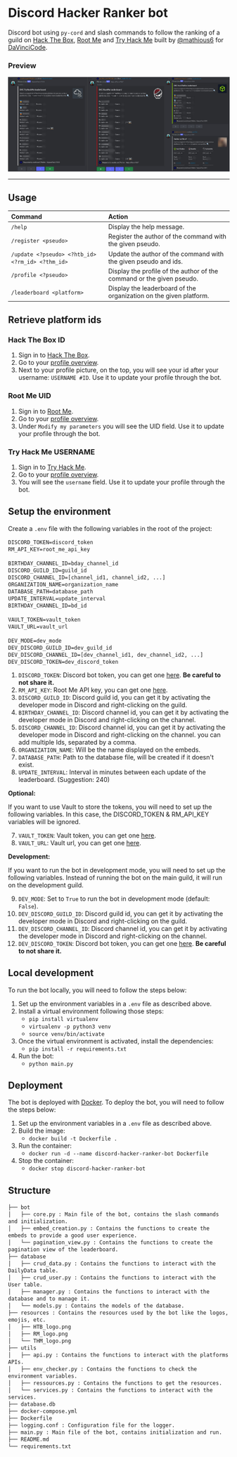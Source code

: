 # Discord Hacker Ranker bot

Discord bot using `py-cord` and slash commands to follow the ranking of a guild
on [Hack The Box](https://www.hackthebox.eu/), [Root Me](https://www.root-me.org/)
and [Try Hack Me](https://tryhackme.com/) built by [@mathious6](https://github.com/Mathious6)
for [DaVinciCode](https://github.com/DaVinciCodeCTF).

### Preview

![Preview](resources/preview.png)

***

## Usage

| Command                                          | Action                                                                |
|:-------------------------------------------------|:----------------------------------------------------------------------|
| `/help`                                          | Display the help message.                                             |
| `/register <pseudo>`                             | Register the author of the command with the given pseudo.             |
| `/update <?pseudo> <?htb_id> <?rm_id> <?thm_id>` | Update the author of the command with the given pseudo and ids.       |
| `/profile <?pseudo>`                             | Display the profile of the author of the command or the given pseudo. |
| `/leaderboard <platform>`                        | Display the leaderboard of the organization on the given platform.    |

## Retrieve platform ids

### Hack The Box ID

1. Sign in to [Hack The Box](https://app.hackthebox.com/login).
2. Go to your [profile overview](https://app.hackthebox.com/profile/overview).
3. Next to your profile picture, on the top, you will see your id after your username: `USERNAME #ID`. Use it to update
   your profile through the bot.

### Root Me UID

1. Sign in to [Root Me](https://www.root-me.org/).
2. Go to your [profile overview](https://www.root-me.org/?page=preferences&lang=en).
3. Under `Modify my parameters` you will see the UID field. Use it to update your profile through the bot.

### Try Hack Me USERNAME

1. Sign in to [Try Hack Me](https://tryhackme.com/login).
2. Go to your [profile overview](https://tryhackme.com/profile).
3. You will see the `username` field. Use it to update your profile through the bot.

## Setup the environment

Create a `.env` file with the following variables in the root of the project:

```
DISCORD_TOKEN=discord_token
RM_API_KEY=root_me_api_key

BIRTHDAY_CHANNEL_ID=bday_channel_id
DISCORD_GUILD_ID=guild_id
DISCORD_CHANNEL_ID=[channel_id1, channel_id2, ...]
ORGANIZATION_NAME=organization_name
DATABASE_PATH=database_path
UPDATE_INTERVAL=update_interval
BIRTHDAY_CHANNEL_ID=bd_id

VAULT_TOKEN=vault_token
VAULT_URL=vault_url

DEV_MODE=dev_mode
DEV_DISCORD_GUILD_ID=dev_guild_id
DEV_DISCORD_CHANNEL_ID=[dev_channel_id1, dev_channel_id2, ...]
DEV_DISCORD_TOKEN=dev_discord_token
```

1. `DISCORD_TOKEN`: Discord bot token, you can get one [here](https://discord.com/developers/applications). **Be careful
   to not share it.**
2. `RM_API_KEY`: Root Me API key, you can get one [here](https://www.root-me.org/?page=preferences&inc=infos).
3. `DISCORD_GUILD_ID`: Discord guild id, you can get it by activating the developer mode in Discord and right-clicking
   on the guild.
4. `BIRTHDAY_CHANNEL_ID`: Discord channel id, you can get it by activating the developer mode in Discord and right-clicking on the channel.
5. `DISCORD_CHANNEL_ID`: Discord channel id, you can get it by activating the developer mode in Discord and
   right-clicking on the channel. you can add multiple Ids, separated by a comma.
6. `ORGANIZATION_NAME`: Will be the name displayed on the embeds.
7. `DATABASE_PATH`: Path to the database file, will be created if it doesn't exist.
8. `UPDATE_INTERVAL`: Interval in minutes between each update of the leaderboard. (Suggestion: 240)

**Optional:**

If you want to use Vault to store the tokens, you will need to set up the following variables.
In this case, the DISCORD_TOKEN & RM_API_KEY variables will be ignored.

7. `VAULT_TOKEN`: Vault token, you can get one [here](https://vaultproject.io/).
8. `VAULT_URL`: Vault url, you can get one [here](https://vaultproject.io/).

**Development:**

If you want to run the bot in development mode, you will need to set up the following variables.
Instead of running the bot on the main guild, it will run on the development guild.

9. `DEV_MODE`: Set to `True` to run the bot in development mode (default: `False`).
10. `DEV_DISCORD_GUILD_ID`: Discord guild id, you can get it by activating the developer mode in Discord and
    right-clicking on the guild.
11. `DEV_DISCORD_CHANNEL_ID`: Discord channel id, you can get it by activating the developer mode in Discord and
    right-clicking on the channel.
12. `DEV_DISCORD_TOKEN`: Discord bot token, you can get one [here](https://discord.com/developers/applications). **Be
    careful to not share it.**

## Local development

To run the bot locally, you will need to follow the steps below:

1. Set up the environment variables in a `.env` file as described above.
2. Install a virtual environment following those steps:
    - ``pip install virtualenv``
    - ``virtualenv -p python3 venv``
    - ``source venv/bin/activate``
3. Once the virtual environment is activated, install the dependencies:
    - ``pip install -r requirements.txt``
4. Run the bot:
    - ``python main.py``

## Deployment

The bot is deployed with [Docker](https://www.docker.com/). To deploy the bot, you will need to follow the steps below:

1. Set up the environment variables in a `.env` file as described above.
2. Build the image:
    - ``docker build -t Dockerfile .``
3. Run the container:
    - ``docker run -d --name discord-hacker-ranker-bot Dockerfile``
4. Stop the container:
    - ``docker stop discord-hacker-ranker-bot``

## Structure

```
├── bot
│   ├── core.py : Main file of the bot, contains the slash commands and initialization.
│   ├── embed_creation.py : Contains the functions to create the embeds to provide a good user experience.
│   └── pagination_view.py : Contains the functions to create the pagination view of the leaderboard.
├── database
│   ├── crud_data.py : Contains the functions to interact with the DailyData table.
│   ├── crud_user.py : Contains the functions to interact with the User table.
│   ├── manager.py : Contains the functions to interact with the database and to manage it.
│   └── models.py : Contains the models of the database.
├── resources : Contains the resources used by the bot like the logos, emojis, etc.
│   ├── HTB_logo.png
│   ├── RM_logo.png
│   └── THM_logo.png
├── utils
│   ├── api.py : Contains the functions to interact with the platforms APIs.
│   ├── env_checker.py : Contains the functions to check the environment variables.
│   ├── ressources.py : Contains the functions to get the resources.
│   └── services.py : Contains the functions to interact with the services.
├── database.db
├── docker-compose.yml
├── Dockerfile
├── logging.conf : Configuration file for the logger.
├── main.py : Main file of the bot, contains initialization and run.
├── README.md
└── requirements.txt
```
